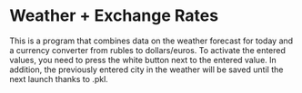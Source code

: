 # Weather + Exchange Rates
This is a program that combines data on the weather forecast for today and a currency converter from rubles to dollars/euros.
To activate the entered values, you need to press the white button next to the entered value. In addition, the previously entered city in the weather will be saved until the next launch thanks to .pkl.